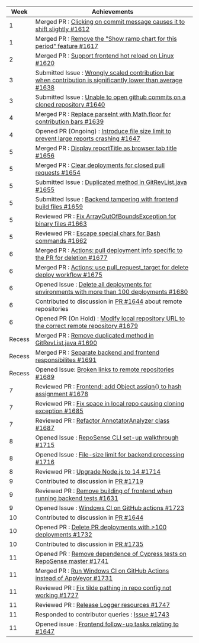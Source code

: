 | Week | Achievements |
| ---- | ------------ |
| 1 | Merged PR : [Clicking on commit message causes it to shift slightly #1612](https://github.com/reposense/RepoSense/pull/1612) |
| 1 | Merged PR : [Remove the "Show ramp chart for this period" feature #1617](https://github.com/reposense/RepoSense/pull/1617) |
| 2 | Merged PR : [Support frontend hot reload on Linux #1620](https://github.com/reposense/RepoSense/pull/1620) |
| 3 | Submitted Issue : [Wrongly scaled contribution bar when contribution is significantly lower than average #1638](https://github.com/reposense/RepoSense/issues/1638) |
| 3 | Submitted Issue : [Unable to open github commits on a cloned repository #1640](https://github.com/reposense/RepoSense/issues/1640) |
| 4 | Merged PR : [Replace parseInt with Math.floor for contribution bars #1639](https://github.com/reposense/RepoSense/pull/1639) |
| 4 | Opened PR (Ongoing) : [Introduce file size limit to prevent large reports crashing #1647](https://github.com/reposense/RepoSense/pull/1647) |
| 5 | Merged PR : [Display reportTitle as browser tab title #1656](https://github.com/reposense/RepoSense/pull/1656) |
| 5 | Merged PR : [Clear deployments for closed pull requests #1654](https://github.com/reposense/RepoSense/pull/1654) |
| 5 | Submitted Issue : [Duplicated method in GitRevList.java #1655](https://github.com/reposense/RepoSense/issues/1655) |
| 5 | Submitted Issue : [Backend tampering with frontend build files #1659](https://github.com/reposense/RepoSense/issues/1659) |
| 5 | Reviewed PR : [Fix ArrayOutOfBoundsException for binary files #1663](https://github.com/reposense/RepoSense/pull/1663) |
| 5 | Reviewed PR : [Escape special chars for Bash commands #1662](https://github.com/reposense/RepoSense/pull/1662) |
| 6 | Merged PR : [Actions: pull deployment info specific to the PR for deletion #1677](https://github.com/reposense/RepoSense/pull/1677)  |
| 6 | Merged PR : [Actions: use pull_request_target for delete deploy workflow #1675](https://github.com/reposense/RepoSense/pull/1675) |
| 6 | Opened Issue : [Delete all deployments for environments with more than 100 deployments #1680](https://github.com/reposense/RepoSense/issues/1680) |
| 6 | Contributed to discussion in [PR #1644](https://github.com/reposense/RepoSense/pull/1644#issuecomment-1046281054) about remote repositories |
| 6 | Opened PR (On Hold) : [Modify local repository URL to the correct remote repository #1679](https://github.com/reposense/RepoSense/pull/1679) |
| Recess | Merged PR : [Remove duplicated method in GitRevList.java #1690](https://github.com/reposense/RepoSense/pull/1690) |
| Recess | Merged PR : [Separate backend and frontend responsibilites #1691](https://github.com/reposense/RepoSense/pull/1691) |
| Recess | Opened Issue: [Broken links to remote repositories #1689](https://github.com/reposense/RepoSense/issues/1689) |
| 7 | Reviewed PR : [Frontend: add Object.assign() to hash assignment #1678](https://github.com/reposense/RepoSense/pull/1678) |
| 7 | Reviewed PR : [Fix space in local repo causing cloning exception #1685](https://github.com/reposense/RepoSense/pull/1685) |
| 7 | Reviewed PR : [Refactor AnnotatorAnalyzer class #1687](https://github.com/reposense/RepoSense/pull/1687) |
| 8 | Opened Issue : [RepoSense CLI set-up walkthrough #1715](https://github.com/reposense/RepoSense/issues/1715) |
| 8 | Opened Issue : [File-size limit for backend processing #1716](https://github.com/reposense/RepoSense/issues/1716) |
| 8 | Reviewed PR : [Upgrade Node.js to 14 #1714](https://github.com/reposense/RepoSense/pull/1714) |
| 9 | Contributed to discussion in [PR #1719](https://github.com/reposense/RepoSense/pull/1719) |
| 9 | Reviewed PR : [Remove building of frontend when running backend tests #1631](https://github.com/reposense/RepoSense/pull/1631) |
| 9 | Opened Issue : [Windows CI on GitHub actions #1723](https://github.com/reposense/RepoSense/issues/1723) |
| 10 | Contributed to discussion in [PR #1644](https://github.com/reposense/RepoSense/pull/1644#pullrequestreview-915123782)  |
| 10 | Opened PR : [Delete PR deployments with >100 deployments #1732](https://github.com/reposense/RepoSense/pull/1732) |
| 10 | Contributed to discussion in [PR #1735](https://github.com/reposense/RepoSense/pull/1735) |
| 11 | Opened PR : [Remove dependence of Cypress tests on RepoSense master #1741](https://github.com/reposense/RepoSense/pull/1741) |
| 11 | Merged PR : [Run Windows CI on GitHub Actions instead of AppVeyor #1731](https://github.com/reposense/RepoSense/pull/1731) |
| 11 | Reviewed PR : [Fix tilde pathing in repo config not working #1727](https://github.com/reposense/RepoSense/pull/1727) |
| 11 | Reviewed PR : [Release Logger resources #1747](https://github.com/reposense/RepoSense/pull/1747) |
| 11 | Responded to contributor queries : [Issue #1743](https://github.com/reposense/RepoSense/issues/1743) |
| 11 | Opened issue : [Frontend follow-up tasks relating to #1647](https://github.com/reposense/RepoSense/issues/1748) |
